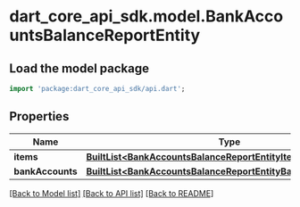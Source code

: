 # dart_core_api_sdk.model.BankAccountsBalanceReportEntity

## Load the model package
```dart
import 'package:dart_core_api_sdk/api.dart';
```

## Properties
Name | Type | Description | Notes
------------ | ------------- | ------------- | -------------
**items** | [**BuiltList&lt;BankAccountsBalanceReportEntityItemsInner&gt;**](BankAccountsBalanceReportEntityItemsInner.md) |  | 
**bankAccounts** | [**BuiltList&lt;BankAccountsBalanceReportEntityBankAccountsInner&gt;**](BankAccountsBalanceReportEntityBankAccountsInner.md) |  | 

[[Back to Model list]](../README.md#documentation-for-models) [[Back to API list]](../README.md#documentation-for-api-endpoints) [[Back to README]](../README.md)


